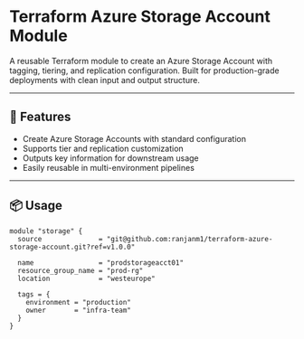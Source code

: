 # Terraform Azure Storage Account Module

A reusable Terraform module to create an Azure Storage Account with tagging, tiering, and replication configuration. Built for production-grade deployments with clean input and output structure.

---

## 🚀 Features

- Create Azure Storage Accounts with standard configuration
- Supports tier and replication customization
- Outputs key information for downstream usage
- Easily reusable in multi-environment pipelines

---

## 📦 Usage

```hcl
module "storage" {
  source              = "git@github.com:ranjanm1/terraform-azure-storage-account.git?ref=v1.0.0"

  name                = "prodstorageacct01"
  resource_group_name = "prod-rg"
  location            = "westeurope"

  tags = {
    environment = "production"
    owner       = "infra-team"
  }
}